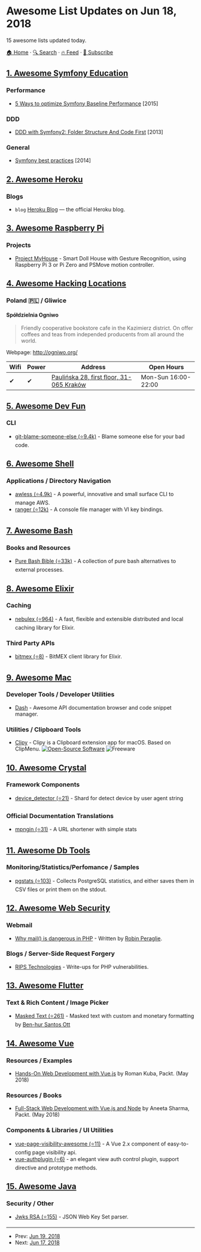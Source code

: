 # Awesome List Updates on Jun 18, 2018

15 awesome lists updated today.

[🏠 Home](/README.md) · [🔍 Search](https://www.trackawesomelist.com/search/) · [🔥 Feed](https://www.trackawesomelist.com/rss.xml) · [📮 Subscribe](https://trackawesomelist.us17.list-manage.com/subscribe?u=d2f0117aa829c83a63ec63c2f&id=36a103854c)



## [1. Awesome Symfony Education](/content/pehapkari/awesome-symfony-education/README.md)

### Performance

*   [5 Ways to optimize Symfony Baseline Performance](https://tideways.com/profiler/blog/5-ways-to-optimize-symfony-baseline-performance) \[2015]

### DDD

*   [DDD with Symfony2: Folder Structure And Code First](https://williamdurand.fr/2013/08/07/ddd-with-symfony2-folder-structure-and-code-first/) \[2013]

### General

*   [Symfony best practices](https://blog.kevingomez.fr/2014/04/08/symfony-best-practices/) \[2014]

## [2. Awesome Heroku](/content/ianstormtaylor/awesome-heroku/README.md)

### Blogs

*   `blog` [Heroku Blog](https://blog.heroku.com) — the official Heroku blog.

## [3. Awesome Raspberry Pi](/content/thibmaek/awesome-raspberry-pi/README.md)

### Projects

*   [Project MyHouse](https://maxoffsky.com/research-progress/project-myhouse-a-smart-dollhouse-with-gesture-recognition/) - Smart Doll House with Gesture Recognition, using Raspberry Pi 3 or Pi Zero and PSMove motion controller.

## [4. Awesome Hacking Locations](/content/daviddias/awesome-hacking-locations/README.md)

### Poland 🇵🇱 / Gliwice

#### Spółdzielnia Ogniwo

> Friendly cooperative bookstore cafe in the Kazimierz district. On offer coffees and teas from independed producents from all around the world.

Webpage: <http://ogniwo.org/>

| Wifi | Power | Address                                                                     | Open Hours          |
| ---- | ----- | --------------------------------------------------------------------------- | ------------------- |
| ✔    | ✔     | [Paulińska 28, first floor, 31-065 Kraków](https://goo.gl/maps/Xhwzcabr9Wp) | Mon-Sun 16:00-22:00 |

## [5. Awesome Dev Fun](/content/mislavcimpersak/awesome-dev-fun/README.md)

### CLI

*   [git-blame-someone-else (⭐9.4k)](https://github.com/jayphelps/git-blame-someone-else) - Blame someone else for your bad code.

## [6. Awesome Shell](/content/alebcay/awesome-shell/README.md)

### Applications / Directory Navigation

*   [awless (⭐4.9k)](https://github.com/wallix/awless) - A powerful, innovative and small surface CLI to manage AWS.
*   [ranger (⭐12k)](https://github.com/ranger/ranger) - A console file manager with VI key bindings.

## [7. Awesome Bash](/content/awesome-lists/awesome-bash/README.md)

### Books and Resources

*   [Pure Bash Bible (⭐33k)](https://github.com/dylanaraps/pure-bash-bible) - A collection of pure bash alternatives to external processes.

## [8. Awesome Elixir](/content/h4cc/awesome-elixir/README.md)

### Caching

*   [nebulex (⭐964)](https://github.com/cabol/nebulex) - A fast, flexible and extensible distributed and local caching library for Elixir.

### Third Party APIs

*   [bitmex (⭐8)](https://github.com/nobrick/bitmex) - BitMEX client library for Elixir.

## [9. Awesome Mac](/content/jaywcjlove/awesome-mac/README.md)

### Developer Tools / Developer Utilities

*   [Dash](https://kapeli.com/dash) - Awesome API documentation browser and code snippet manager.

### Utilities / Clipboard Tools

*   [Clipy](https://clipy-app.com/) - Clipy is a Clipboard extension app for macOS. Based on ClipMenu. [![Open-Source Software](https://jaywcjlove.github.io/sb/ico/min-oss.svg "Open Source Software")](https://github.com/Clipy/Clipy) ![Freeware](https://jaywcjlove.github.io/sb/ico/min-free.svg "Freeware")

## [10. Awesome Crystal](/content/veelenga/awesome-crystal/README.md)

### Framework Components

*   [device\_detector (⭐21)](https://github.com/creadone/device_detector) - Shard for detect device by user agent string

### Official Documentation Translations

*   [mpngin (⭐31)](https://github.com/thewalkingtoast/mpngin) - A URL shortener with simple stats

## [11. Awesome Db Tools](/content/mgramin/awesome-db-tools/README.md)

### Monitoring/Statistics/Perfomance / Samples

*   [pgstats (⭐103)](https://github.com/gleu/pgstats) - Collects PostgreSQL statistics, and either saves them in CSV files or print them on the stdout.

## [12. Awesome Web Security](/content/qazbnm456/awesome-web-security/README.md)

### Webmail

*   [Why mail() is dangerous in PHP](https://blog.ripstech.com/2017/why-mail-is-dangerous-in-php/) - Written by [Robin Peraglie](https://www.ripstech.com/).

### Blogs / Server-Side Request Forgery

*   [RIPS Technologies](https://blog.ripstech.com/tags/security/) - Write-ups for PHP vulnerabilities.

## [13. Awesome Flutter](/content/Solido/awesome-flutter/README.md)

### Text & Rich Content / Image Picker

*   [Masked Text (⭐261)](https://github.com/benhurott/flutter-masked-text) <!--stargazers:benhurott/flutter-masked-text--> - Masked text with custom and monetary formatting by [Ben-hur Santos Ott](https://github.com/benhurott)

## [14. Awesome Vue](/content/vuejs/awesome-vue/README.md)

### Resources / Examples

*   [Hands-On Web Development with Vue.js](https://www.packtpub.com/web-development/hands-web-development-vuejs-video) by Roman Kuba, Packt. (May 2018)

### Resources / Books

*   [Full-Stack Web Development with Vue.js and Node](https://www.amazon.com/Full-Stack-Web-Development-Vue-js-Node/dp/1788831144) by Aneeta Sharma, Packt. (May 2018)

### Components & Libraries / UI Utilities

*   [vue-page-visibility-awesome (⭐11)](https://github.com/stefanodotit/vue-page-visibility-awesome) - A Vue 2.x component of easy-to-config page visibility api.
*   [vue-authplugin (⭐6)](https://github.com/vv13/vue-authplugin) - an elegant view auth control plugin, support directive and prototype methods.

## [15. Awesome Java](/content/akullpp/awesome-java/README.md)

### Security / Other

*   [Jwks RSA (⭐155)](https://github.com/auth0/jwks-rsa-java) - JSON Web Key Set parser.

---

- Prev: [Jun 19, 2018](/content/2018/06/19/README.md)
- Next: [Jun 17, 2018](/content/2018/06/17/README.md)